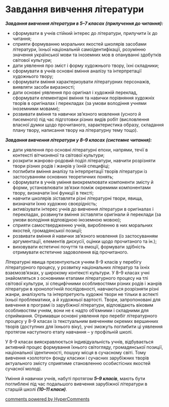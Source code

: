 <div id="hypercomments_widget" class="js-hypercomments-widget invisible"></div>

Завдання вивчення літератури
=============================================

<b><i>Завдання вивчення літератури в 5–7 класах (прилучення до читання):</i></b>
<ul>
<li>сформувати в учнів стійкий інтерес до літератури, прилучити їх до читання; </li>
<li>сприяти формуванню моральних якостей школярів засобами літератури, їхньої національній самоідентифікації, розумінню значення української мови та іноземних мов в опануванні здобутків світової культури;</li>
<li>дати уявлення про зміст і форму художнього твору, їхні складники;</li> 
<li>сформувати в учнів основні вміння аналізу та інтерпретації художнього твору;</li>
<li>сформувати вміння характеризувати літературних персонажів, виявляти засоби виразності;</li>
<li>дати основні уявлення про оригінал і художній переклад, сформувати елементарні вміння та навички порівняння художніх творів в оригіналах і перекладах (за умови володіння учнями іноземними мовами); </li>
<li>розвивати вміння та навички зв’язного мовлення (усного й писемного) під час підготовки різних видів робіт (висловлення власної думки щодо прочитаного, характеристика образу, складання плану твору, написання твору на літературну тему тощо).</li> 
</ul>

<b><i>Завдання вивчення літератури у 8–9 класах (системне читання):</i></b><br>
-	дати уявлення про основні літературні епохи, напрями, течії в контексті вітчизняної та світової культури; <br>
-	розкрити жанрово-родовий поділ літератури, навчити розрізняти твори різних родів і жанрів у їхній специфіці; <br>
-	поглибити вміння аналізу та інтерпретації творів літератури із застосуванням основних теоретичних понять; <br>
-	сформувати в учнів уміння виокремлювати компоненти змісту й форми, установлювати зв’язки поміж окремими компонентами твору, визначати їхні функції в тексті;<br>
-	навчити школярів зіставляти різні літературні твори, явища, визначати їхню художню своєрідність;<br>
-	активізувати інтерес учнів до вивчення літератури в оригіналах і перекладах, розвинути вміння зіставляти оригінали й переклади (за умови володіння відповідною іноземною мовою);<br>
-	сприяти самоствердженню учнів, виробленню в них моральних якостей, громадянської позиції;<br>
-	розвивати вміння й навички зв’язного мовлення (із застосуванням аргументації, елементів дискусії, оцінки щодо прочитаного та ін.);<br>
-	виховувати естетичні почуття та емоції, формувати здібність отримувати естетичне задоволення від прочитаного.  

Літературні явища презентуються учням 8-9 класів у перебігу літературного процесу, у розвитку національних літератур та їхніх взаємозв’язках, у широкому контексті культури. У 8–9 класах учні знайомляться з основними етапами літературного процесу на тлі світової культури, зі специфічними особливостями різних родів і жанрів літератури в хронологічній послідовності, навчаються розрізняти різні жанри, аналізують та інтерпретують художні твори не тільки в аспекті їхньої проблематики, а й художньої вартості. Твори, запропоновані для вивчення в програмі із зарубіжної літератури, відповідають віковим особливостям учням, вони не є надто об’ємними і складними для сприймання. Отримавши основні уявлення про перебіг літературного процесу у 8–9 класах із текстуальним вивченням окремих вершинних творів (доступних для їхнього віку), учні зможуть поглибити ці уявлення протягом наступного етапу навчання – у профільній школі.

У 8–9 класах вияскравлюється індивідуальність учнів, відбувається активний процес формування їхнього світогляду, громадянської позиції, національної ідентичності, пошуку місця в сучасному світі. Тому вивчення «золотого» фонду класики і сучасних зарубіжних творів актуального змісту сприятиме становленню особистісних якостей сучасної молоді.

Уміння й навички учнів, набуті протягом <b><i>5–9 класів</i></b>, мають бути поглиблені під час подальшого вивчення зарубіжної літератури в старшій школі <b><i>(10–11 класи)</i></b>. 

<div class="js-hypercomments-container">
<a href="http://hypercomments.com" class="hc-link" title="comments widget">comments powered by HyperComments</a>
</div>